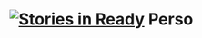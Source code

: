 [![Stories in Ready](https://badge.waffle.io/theodoreb/theodoreb.github.io.png?label=ready&title=Ready)](https://waffle.io/theodoreb/theodoreb.github.io)
Perso
=====
